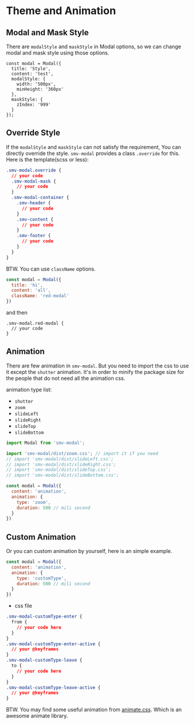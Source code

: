 
# Theme and Animation

## Modal and Mask Style

There are `modalStyle` and `maskStyle` in Modal options, so we can change modal and mask style using those options.

```
const modal = Modal({
  title: 'Style',
  content: 'test',
  modalStyle: {
    width: '500px',
    minHeight: '360px'
  },
  maskStyle: {
    zIndex: '999'
  }
});
```

## Override Style

If the `modalStyle` and `maskStyle` can not satisfy the requirement, You can directly override the style. `smv-modal` provides a class `.override` for this. Here is the template(scss or less):

```css
.smv-modal.override {
  // your code
  .smv-modal-mask {
    // your code
  }
  .smv-modal-container {
    .smv-header {
      // your code
    }
    .smv-content {
      // your code
    }
    .smv-footer {
      // your code
    }
  }
}
```

BTW. You can use `className` options.

```js
const modal = Modal({
  title: 'hi',
  content: 'all',
  className: 'red-modal'
})
```

and then

```
.smv-modal.red-modal {
  // your code
}
```

## Animation

There are few animation in `smv-modal`. But you need to import the css to use it except the `shutter` animation. It's in order to minify the package size for the people that do not need all the animation css.

animation type list:

- `shutter`
- `zoom`
- `slideLeft`
- `slideRight`
- `slideTop`
- `slideBottom`

```js
import Modal from 'smv-modal';

import 'smv-modal/dist/zoom.css'; // import it if you need
// import 'smv-modal/dist/slideLeft.css';
// import 'smv-modal/dist/slideRight.css';
// import 'smv-modal/dist/slideTop.css';
// import 'smv-modal/dist/slideBottom.css';

const modal = Modal({
  content: 'animation',
  animation: {
    type: 'zoom',
    duration: 500 // mili second
  }
})
```

## Custom Animation

Or you can custom animation by yourself, here is an simple example.

```js
const modal = Modal({
  content: 'animation',
  animation: {
    type: 'customType',
    duration: 500 // mili second
  }
})
```

- css file

```css
.smv-modal-customType-enter {
  from {
    // your code here
  }
}
.smv-modal-customType-enter-active {
  // your @keyframes
}
.smv-modal-customType-leave {
  to {
    // your code here
  }
}
.smv-modal-customType-leave-active {
  // your @keyframes
}
```

BTW. You may find some useful animation from [animate.css](https://daneden.github.io/animate.css/). Which is an awesome animate library.